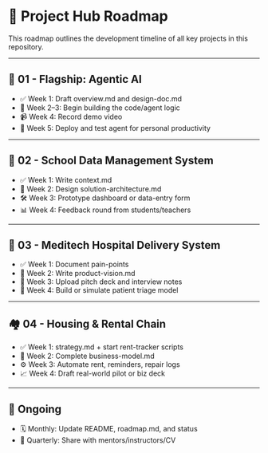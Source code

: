 # 📍 Project Hub Roadmap

This roadmap outlines the development timeline of all key projects in this repository.

---

## 🧠 01 - Flagship: Agentic AI

- ✅ Week 1: Draft overview.md and design-doc.md  
- 🔄 Week 2–3: Begin building the code/agent logic  
- 📹 Week 4: Record demo video  
- 🚀 Week 5: Deploy and test agent for personal productivity  

---

## 🏫 02 - School Data Management System

- ✅ Week 1: Write context.md  
- 🔄 Week 2: Design solution-architecture.md  
- 🛠️ Week 3: Prototype dashboard or data-entry form  
- 📊 Week 4: Feedback round from students/teachers  

---

## 🏥 03 - Meditech Hospital Delivery System

- ✅ Week 1: Document pain-points  
- 🔄 Week 2: Write product-vision.md  
- 📂 Week 3: Upload pitch deck and interview notes  
- 🧪 Week 4: Build or simulate patient triage model  

---

## 🏘️ 04 - Housing & Rental Chain

- ✅ Week 1: strategy.md + start rent-tracker scripts  
- 🔄 Week 2: Complete business-model.md  
- ⚙️ Week 3: Automate rent, reminders, repair logs  
- 📈 Week 4: Draft real-world pilot or biz deck  

---

## 🔁 Ongoing

- 🗓️ Monthly: Update README, roadmap.md, and status  
- 📢 Quarterly: Share with mentors/instructors/CV
